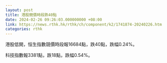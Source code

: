 ```yaml
---
layout: post
title: 港股競價時段跌40點
date: 2024-02-26 09:26:03.000000000 +08:00
link: https://news.rthk.hk/rthk/ch/component/k2/1741874-20240226.htm
categories: rthk
---
```


港股低開，恒生指數競價時段報16684點，跌40點，跌幅0.24%。

科技指數報3381點，跌18點，跌幅0.54%。
